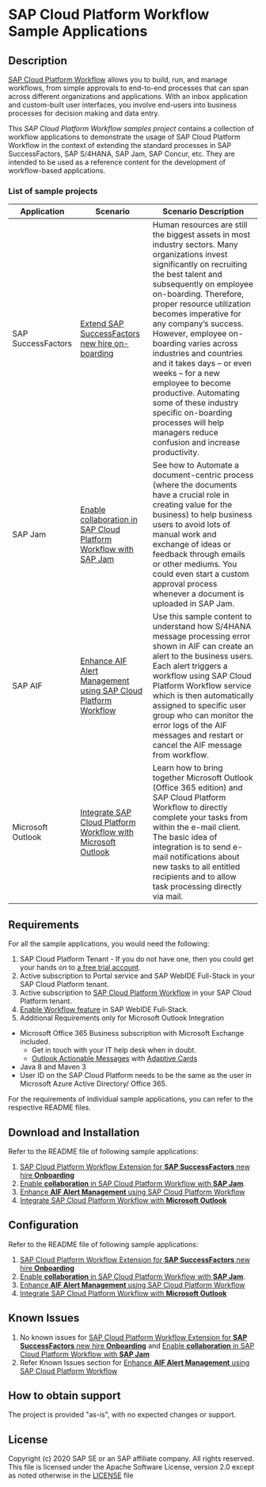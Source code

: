 
# SAP Cloud Platform Workflow Sample Applications

## Description
[SAP Cloud Platform Workflow](https://cloudplatform.sap.com/capabilities/product-info.SAP-Cloud-Platform-Workflow.df696e5a-d973-4ecd-8d8d-532d60aa1921.html) allows you to build, run, and manage workflows, from simple approvals to end-to-end processes that can span across different organizations and applications. With an inbox application and custom-built user interfaces, you involve end-users into business processes for decision making and data entry.

This *SAP Cloud Platform Workflow samples project* contains a collection of workflow applications to demonstrate the usage of SAP Cloud Platform Workflow in the context of extending the standard processes in SAP SuccessFactors, SAP S/4HANA, SAP Jam, SAP Concur, etc. They are intended to be used as a reference content for the development of workflow-based applications.

### List of sample projects
|Application|Scenario|Scenario Description|
|---|---|---|
|SAP SuccessFactors|[Extend SAP SuccessFactors new hire on-boarding](https://github.com/SAP/cloud-workflow-samples/tree/master/onboarding-sample)|Human resources are still the biggest assets in most industry sectors. Many organizations invest significantly on recruiting the best talent and subsequently on employee on-boarding. Therefore, proper resource utilization becomes imperative for any company’s success. However, employee on-boarding varies across industries and countries and it takes days – or even weeks – for a new employee to become productive. Automating some of these industry specific on-boarding processes will help managers reduce confusion and increase productivity.|
|SAP Jam|[Enable collaboration in SAP Cloud Platform Workflow with SAP Jam](https://github.com/SAP/cloud-workflow-samples/tree/master/collaboration-sample)|See how to Automate a document-centric process (where the documents have a crucial role in creating value for the business) to help business users to avoid lots of manual work and exchange of ideas or feedback through emails or other mediums. You could even start a custom approval process whenever a document is uploaded in SAP Jam.|
|SAP AIF|[Enhance AIF Alert Management using SAP Cloud Platform Workflow](https://github.com/SAP-samples/cloud-workflow-samples/tree/master/cf-aif-workflow-integration-sample)|Use this sample content to understand how S/4HANA message processing error shown in AIF can create an alert to the business users. Each alert triggers a workflow using SAP Cloud Platform Workflow service which is then automatically assigned to specific user group who can monitor the error logs of the AIF messages and restart or cancel the AIF message from workflow.|
|Microsoft Outlook|[Integrate SAP Cloud Platform Workflow with Microsoft Outlook](https://github.com/SAP-samples/cloud-workflow-samples/tree/master/cf-outlook-integration-sample)|Learn how to bring together Microsoft Outlook (Office 365 edition) and SAP Cloud Platform Workflow to directly complete your tasks from within the e-mail client. The basic idea of integration is to send e-mail notifications about new tasks to all entitled recipients and to allow task processing directly via mail.|

## Requirements
For all the sample applications, you would need the following:
1. SAP Cloud Platform Tenant -  If you do not have one, then you could get your hands on to [a free trial account](http://cloudplatform.sap.com/try.html).
2. Active subscription to Portal service and SAP WebIDE Full-Stack in your SAP Cloud Platform tenant.
3. Active subscription to [SAP Cloud Platform Workflow](https://www.sap.com/developer/tutorials/cp-workflow-getting-started.html) in your SAP Cloud Platform tenant.
4. [Enable Workflow feature](https://help.sap.com/viewer/f85276c5069a429fa37d1cd352785c25/Cloud/en-US/07adfa6d819a42e9966e63de1a654de4.html) in SAP WebIDE Full-Stack. 
5. Additional Requirements only for Microsoft Outlook Integration
  - Microsoft Office 365 Business subscription with Microsoft Exchange included. 
    - Get in touch with your IT help desk when in doubt. 
    - [Outlook Actionable Messages](  https://docs.microsoft.com/en-us/outlook/actionable-messages/) with [Adaptive Cards]( https://docs.microsoft.com/en-us/outlook/actionable-messages/adaptive-card)
  - Java 8 and Maven 3
  - User ID on the SAP Cloud Platform needs to be the same as the user in Microsoft Azure Active Directory/ Office 365. 


For the requirements of individual sample applications, you can refer to the respective README files.

## Download and Installation
Refer to the README file of following sample applications:
1. [SAP Cloud Platform Workflow Extension for **SAP SuccessFactors** new hire **Onboarding**](https://github.com/SAP/cloud-workflow-samples/tree/master/onboarding-sample)
2. [Enable **collaboration** in SAP Cloud Platform Workflow with **SAP Jam**](https://github.com/SAP/cloud-workflow-samples/tree/master/collaboration-sample). 
3. [Enhance **AIF Alert Management** using SAP Cloud Platform Workflow](https://github.com/SAP-samples/cloud-workflow-samples/tree/master/cf-aif-workflow-integration-sample)
4. [Integrate SAP Cloud Platform Workflow with **Microsoft Outlook**](https://github.com/SAP-samples/cloud-workflow-samples/tree/master/cf-outlook-integration-sample)

## Configuration
Refer to the README file of following sample applications:
1. [SAP Cloud Platform Workflow Extension for **SAP SuccessFactors** new hire **Onboarding**](https://github.com/SAP/cloud-workflow-samples/tree/master/onboarding-sample)
2. [Enable **collaboration** in SAP Cloud Platform Workflow with **SAP Jam**](https://github.com/SAP/cloud-workflow-samples/tree/master/collaboration-sample). 
3. [Enhance **AIF Alert Management** using SAP Cloud Platform Workflow](https://github.com/SAP-samples/cloud-workflow-samples/tree/master/cf-aif-workflow-integration-sample)
4. [Integrate SAP Cloud Platform Workflow with **Microsoft Outlook**](https://github.com/SAP-samples/cloud-workflow-samples/tree/master/cf-outlook-integration-sample)

## Known Issues
1. No known issues for [SAP Cloud Platform Workflow Extension for **SAP SuccessFactors** new hire **Onboarding**](https://github.com/SAP/cloud-workflow-samples/tree/master/onboarding-sample) and [Enable **collaboration** in SAP Cloud Platform Workflow with **SAP Jam**](https://github.com/SAP/cloud-workflow-samples/tree/master/collaboration-sample)
2. Refer Known Issues section for [Enhance **AIF Alert Management** using SAP Cloud Platform Workflow](https://github.com/SAP-samples/cloud-workflow-samples/tree/master/cf-aif-workflow-integration-sample)

## How to obtain support
The project is provided "as-is", with no expected changes or support.

## License
Copyright (c) 2020 SAP SE or an SAP affiliate company. All rights reserved. This file is licensed under the Apache Software License, version 2.0 except as noted otherwise in the [LICENSE](https://github.com/SAP-samples/fsm-extension-sample/blob/master/LICENSE) file
